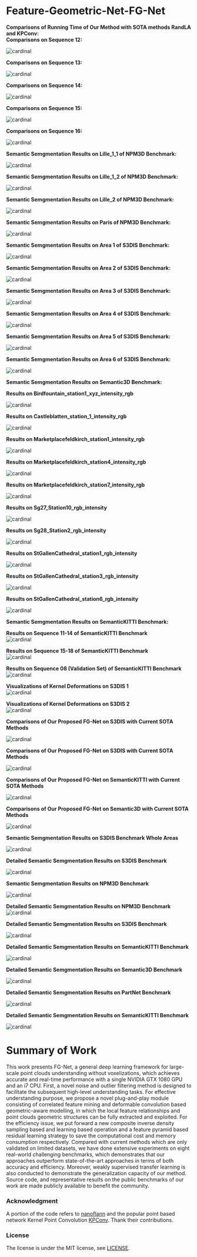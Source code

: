 
# Feature-Geometric-Net-FG-Net

**Comparisons of Running Time of Our Method with SOTA methods RandLA and KPConv:**<br />
**Comparisons on Sequence 12:** <br />

![cardinal](./fig/Sequence_12.gif) <br />

**Comparisons on Sequence 13:** <br />

![cardinal](./fig/Sequence_13.gif) <br />

**Comparisons on Sequence 14:** <br />

![cardinal](./fig/Sequence_14.gif) <br />

**Comparisons on Sequence 15:** <br />

![cardinal](./fig/Sequence_15.gif) <br />

**Comparisons on Sequence 16:** <br />

![cardinal](./fig/Sequence_16.gif) <br />

**Semantic Semgmentation Results on Lille_1_1 of NPM3D Benchmark:**<br />

![cardinal](./fig/Lille_1_1.gif) 

**Semantic Semgmentation Results on Lille_1_2 of NPM3D Benchmark:**<br />

![cardinal](./fig/Lille_1_2.gif) 

**Semantic Semgmentation Results on Lille_2 of NPM3D Benchmark:**<br />

![cardinal](./fig/Lille_2.gif) 

**Semantic Semgmentation Results on Paris of NPM3D Benchmark:**<br />

![cardinal](./fig/Paris.gif) 

**Semantic Semgmentation Results on Area 1 of S3DIS Benchmark:**<br />

![cardinal](./fig/Area_1.gif) 

**Semantic Semgmentation Results on Area 2 of S3DIS Benchmark:**<br />

![cardinal](./fig/Area_2.gif)

**Semantic Semgmentation Results on Area 3 of S3DIS Benchmark:**<br />

![cardinal](./fig/Area_3.gif) 

**Semantic Semgmentation Results on Area 4 of S3DIS Benchmark:**<br />

![cardinal](./fig/Area_4.gif) 

**Semantic Semgmentation Results on Area 5 of S3DIS Benchmark:**<br />

![cardinal](./fig/Area_5.gif) 

**Semantic Semgmentation Results on Area 6 of S3DIS Benchmark:**<br />

![cardinal](./fig/Area_6.gif) 



**Semantic Semgmentation Results on Semantic3D Benchmark:**<br />

**Results on Birdfountain_station1_xyz_intensity_rgb**<br />

![cardinal](./fig/Birdfountain_station1_xyz_intensity_rgb.gif) 

**Results on Castleblatten_station_1_intensity_rgb**<br />

![cardinal](./fig/Castleblatten_station_1_intensity_rgb.gif) 

**Results on Marketplacefeldkirch_station1_intensity_rgb**<br />

![cardinal](./fig/Marketplacefeldkirch_station1_intensity_rgb.gif) 

**Results on Marketplacefeldkirch_station4_intensity_rgb**<br />

![cardinal](./fig/Marketplacefeldkirch_station4_intensity_rgb.gif) 

**Results on Marketplacefeldkirch_station7_intensity_rgb**<br />

![cardinal](./fig/Marketplacefeldkirch_station7_intensity_rgb.gif) 

**Results on Sg27_Station10_rgb_intensity**<br />

![cardinal](./fig/Sg27_Station10_rgb_intensity-reduced.gif) 

**Results on Sg28_Station2_rgb_intensity**<br />

![cardinal](./fig/Sg28_Station2_rgb_intensity-reduced.gif)

**Results on StGallenCathedral_station1_rgb_intensity**<br />

![cardinal](./fig/StGallenCathedral_station1_rgb_intensity.gif)

**Results on StGallenCathedral_station3_rgb_intensity**<br />

![cardinal](./fig/StGallenCathedral_station3_rgb_intensity.gif)

**Results on StGallenCathedral_station6_rgb_intensity**<br />

![cardinal](./fig/StGallenCathedral_station6_rgb_intensity.gif)


**Semantic Semgmentation Results on SemanticKITTI Benchmark:**<br />

**Results on Sequence 11-14 of SemanticKITTI Benchmark**<br />
![cardinal](./fig/Semantic-KITTI_11_14.gif)

**Results on Sequence 15-18 of SemanticKITTI Benchmark**<br />
![cardinal](./fig/Semantic-KITTI_15_18.gif)

**Results on Sequence 08 (Validation Set) of SemanticKITTI Benchmark**<br />
![cardinal](./fig/Semantic-KITTI_08.gif)

**Visualizations of Kernel Deformations on S3DIS 1**<br />
![cardinal](./fig/Kernel_deformation_1.gif)

**Visualizations of Kernel Deformations on S3DIS 2**<br />
![cardinal](./fig/Kernel_deformation_2.gif)

<!-- [[**Visualizations of Kernel Deformations on S3DIS 3**<br />
![cardinal](./fig/Kernel_deformation_3.gif)](url)](url) -->
**Comparisons of Our Proposed FG-Net on S3DIS with Current SOTA Methods**<br />

![cardinal](./fig/S3DIS_Compared_Final.png)
    
**Comparisons of Our Proposed FG-Net on S3DIS with Current SOTA Methods**<br />

![cardinal](./fig/S3DIS_Compared_Final_2.png)


**Comparisons of Our Proposed FG-Net on SemanticKITTI with Current SOTA Methods**<br />

![cardinal](./fig/SemanticKITTI_Compare_Results.png)

**Comparisons of Our Proposed FG-Net on Semantic3D with Current SOTA Methods**<br />

![cardinal](./fig/Semantic3D_Compare_2.png)

**Semantic Semgmentation Results on S3DIS Benchmark Whole Areas**<br />

![cardinal](./fig/s3dis_results_whole.png)

**Detailed Semantic Semgmentation Results on S3DIS Benchmark**<br />

![cardinal](./fig/s3dis_results_detailed.png)

**Semantic Semgmentation Results on NPM3D Benchmark**<br />

![cardinal](./fig/NPM3D_results.png)

**Detailed Semantic Semgmentation Results on NPM3D Benchmark**<br />
![cardinal](./fig/NPM3D_results_2.png)

**Detailed Semantic Semgmentation Results on S3DIS Benchmark**<br />

![cardinal](./fig/s3dis_results_detailed.png)

**Detailed Semantic Semgmentation Results on SemanticKITTI Benchmark**<br />

![cardinal](./fig/semantic_kitti_results.png)

**Detailed Semantic Semgmentation Results on Semantic3D Benchmark**<br />

![cardinal](./fig/semantic3d_final_result.png)

**Detailed Semantic Semgmentation Results on PartNet Benchmark**<br />

![cardinal](./fig/PartNet_results.png)

**Detailed Semantic Semgmentation Results on SemanticKITTI Benchmark**<br />

![cardinal](./fig/semantic_kitti_results.png)

# Summary of Work

This work presents FG-Net, a general deep learning framework for large-scale point clouds understanding without voxelizations, which achieves accurate and real-time performance with a single NVIDIA GTX 1080 GPU and an i7 CPU. First, a novel noise and outlier filtering method is designed to facilitate the subsequent high-level understanding tasks. For effective understanding purpose, we propose a novel plug-and-play module consisting of correlated feature mining and deformable convolution based geometric-aware modelling, in which the local feature relationships and point clouds geometric structures can be fully extracted and exploited. For the efficiency issue, we put forward a new composite inverse density sampling based and learning based operation and a feature pyramid based residual learning strategy to save the computational cost and memory consumption respectively. Compared with current methods which are only validated on limited datasets, we have done extensive experiments on eight real-world challenging benchmarks, which demonstrates that our approaches outperform state-of-the-art approaches in terms of both accuracy and efficiency. Moreover, weakly supervised transfer learning is also conducted to demonstrate the generalization capacity of our method. Source code, and representative results on the public benchmarks of our work are made publicly available to benefit the community.

### Acknowledgment
A portion of the code refers to <a href="https://github.com/jlblancoc/nanoflann">nanoflann</a> and the popular point based network Kernel Point Convolution <a href="https://github.com/HuguesTHOMAS/KPConv">KPConv</a>. Thank their contributions.


### License
The license is under the MIT license, see [LICENSE](./LICENSE).
